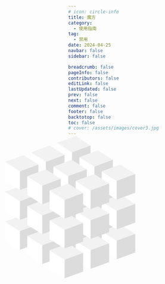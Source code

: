 ```yaml
---
# icon: circle-info
title: 魔方
category:
  - 使用指南
tag:
  - 禁用
date: 2024-04-25
navbar: false
sidebar: false

breadcrumb: false
pageInfo: false
contributors: false
editLink: false
lastUpdated: false
prev: false
next: false
comment: false
footer: false
backtotop: false
toc: false
# cover: /assets/images/cover3.jpg
---
```



<!-- more -->


 <div class="container">
    <div class="cube">
      <div style="--x:-1;--y:0">
        <span style="--i:3;"></span>
        <span style="--i:2;"></span>
        <span style="--i:1;"></span>
      </div>
      <div style="--x:0;--y:0">
        <span style="--i:3;"></span>
        <span style="--i:2;"></span>
        <span style="--i:1;"></span>
      </div>
      <div style="--x:1;--y:0">
        <span style="--i:3;"></span>
        <span style="--i:2;"></span>
        <span style="--i:1;"></span>
      </div>
    </div>
    <div class="cube">
      <div style="--x:-1;--y:0">
        <span style="--i:3;"></span>
        <span style="--i:2;"></span>
        <span style="--i:1;"></span>
      </div>
      <div style="--x:0;--y:0">
        <span style="--i:3;"></span>
        <span style="--i:2;"></span>
        <span style="--i:1;"></span>
      </div>
      <div style="--x:1;--y:0">
        <span style="--i:3;"></span>
        <span style="--i:2;"></span>
        <span style="--i:1;"></span>
      </div>
    </div>
    <div class="cube">
      <div style="--x:-1;--y:0">
        <span style="--i:3;"></span>
        <span style="--i:2;"></span>
        <span style="--i:1;"></span>
      </div>
      <div style="--x:0;--y:0">
        <span style="--i:3;"></span>
        <span style="--i:2;"></span>
        <span style="--i:1;"></span>
      </div>
      <div style="--x:1;--y:0">
        <span style="--i:3;"></span>
        <span style="--i:2;"></span>
        <span style="--i:1;"></span>
      </div>
    </div>
  </div>


<style>
  /* * {
  margin:0;
  padding: 0;
  box-sizing: border-box;
} */

/* body {
  
  justify-content: center;
  
  min-height: 100vh;
  
} */

.container {
  display: flex;
  position: center;
  top: 50%;
  transform: skewY(-20deg);
  animation: animate 5s linear infinite;
  align-items: center;
  background: #25335b;
}

@keyframes animate {
  0% {
    filter: hue-rotate(0deg);
  }
  100% {
    filter: hue-rotate(360deg);
  }
}

.container .cube {
  position: relative;
  z-index: 2;
}

.container .cube:nth-child(2) {
  z-index: 1;
  translate: -60px -60px;
}

.container .cube:nth-child(3) {
  z-index: 3;
  translate: 60px 60px;
}

.container .cube div {
  position: absolute;
  display: flex;
  flex-direction: column;
  gap: 30px;
  translate: calc(-70px * var(--x)) calc(-60px * var(--y));
}

.container .cube div span {
  position: relative;
  display: inline-block;
  width: 50px;
  height: 50px;
  background: #dcdcdc;
  z-index: calc(1 * var(--i));
  transition: 1.5s;
}

.container .cube div span:hover {
  transition: 0s;
  background: #ef4149;
  filter: drop-shadow(0 0 30px #ef4149);
}

.container .cube div span::before {
  content: '';
  position: absolute;
  left: -40px;
  width: 40px;
  height: 100%;
  background: #fff;
  transform-origin: right;
  transform: skewY(45deg);
  transition: 1.5s;
}

.container .cube div span:hover::before {
  transition: 0s;
  background: #f75d64;
}

.container .cube div span::after {
  content: '';
  position: absolute;
  left: 0;
  top: -40px;
  width: 100%;
  height: 40px;
  background: #f2f2f2;
  transform-origin: bottom;
  transform: skewX(45deg);
  transition: 1.5s;
}

.container .cube div span:hover::after {
  transition: 0s;
  background: #f14e55;
}
</style>